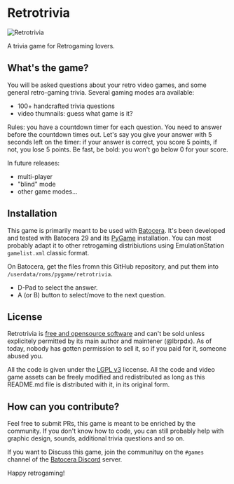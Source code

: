 # Retrotrivia 
![Retrotrivia](https://raw.githubusercontent.com/lbrpdx/retrotrivia/assets/logo.png)

A trivia game for Retrogaming lovers.

## What's the game?

You will be asked questions about your retro video games, and some general retro-gaming trivia. 
Several gaming modes ara available:
 - 100+ handcrafted trivia questions
 - video thumnails: guess what game is it? 

Rules: you have a countdown timer for each question. You need to answer before the countdown times out. Let's say you give your answer with 5 seconds left on the timer: if your answer is correct, you score 5 points, if not, you lose 5 points. Be fast, be bold: you won't go below 0 for your score.

In future releases:
 - multi-player
 - "blind" mode
 - other game modes...

## Installation

This game is primarily meant to be used with [Batocera](https://batocera.org/). It's been developed and tested with Batocera 29 and its [PyGame](https://www.pygame.org) installation. You can most probably adapt it to other retrogaming distribiutions using EmulationStation `gamelist.xml` classic format.

On Batocera, get the files fromn this GitHub repository, and put them into `/userdata/roms/pygame/retrotrivia`.

 - D-Pad to select the answer.
 - A (or B) button to select/move to the next question.

## License

Retrotrivia is [free and opensource software](https://en.wikipedia.org/wiki/Free_and_open-source_software) and can't be sold unless explicitely permitted by its main author and maintener (@lbrpdx). As of today, nobody has gotten permission to sell it, so if you paid for it, someone abused you.

All the code is given under the [LGPL v3](https://www.gnu.org/licenses/lgpl-3.0.html) liccense. All the code and video game assets can be freely modified and redistributed as long as this README.md file is distributed with it, in its original form.

## How can you contribute?

Feel free to submit PRs, this game is meant to be enriched by the community. If you don't know how to code, you can still probably help with graphic design, sounds, additional trivia questions and so on.

If you want to Discuss this game, join the communituy on the `#games` channel of the [Batocera Discord](https://discord.gg/ndyUKA5) server.

Happy retrogaming!
